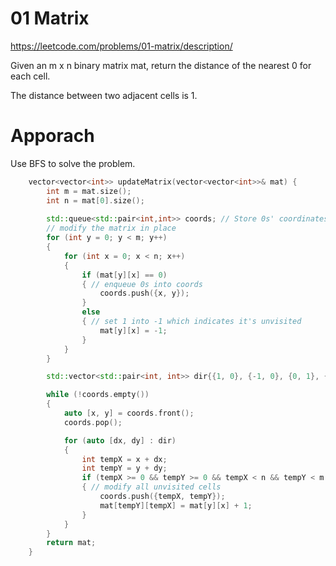 # 01 Matrix

https://leetcode.com/problems/01-matrix/description/

Given an m x n binary matrix mat, return the distance of the nearest 0 for each cell.

The distance between two adjacent cells is 1.


# Apporach

Use BFS to solve the problem.

``` C++
    vector<vector<int>> updateMatrix(vector<vector<int>>& mat) {
        int m = mat.size();    
        int n = mat[0].size();
        
        std::queue<std::pair<int,int>> coords; // Store 0s' coordinates
        // modify the matrix in place
        for (int y = 0; y < m; y++)
        {
            for (int x = 0; x < n; x++)
            {
                if (mat[y][x] == 0)
                { // enqueue 0s into coords
                    coords.push({x, y});
                }
                else
                { // set 1 into -1 which indicates it's unvisited
                    mat[y][x] = -1;
                }
            }
        }

        std::vector<std::pair<int, int>> dir{{1, 0}, {-1, 0}, {0, 1}, {0, -1}};

        while (!coords.empty())
        {
            auto [x, y] = coords.front();
            coords.pop();

            for (auto [dx, dy] : dir)
            {
                int tempX = x + dx;
                int tempY = y + dy;
                if (tempX >= 0 && tempY >= 0 && tempX < n && tempY < m && mat[tempY][tempX] == -1)
                { // modify all unvisited cells
                    coords.push({tempX, tempY});
                    mat[tempY][tempX] = mat[y][x] + 1;
                }
            }
        }
        return mat;
    }
```